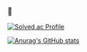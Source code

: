 ### 👋

[![Solved.ac Profile](http://mazassumnida.wtf/api/v2/generate_badge?boj=anjm1020)](https://solved.ac/anjm1020/)

[![Anurag's GitHub stats](https://github-readme-stats.vercel.app/api?username=anjm1020)](https://github.com/anuraghazra/github-readme-stats)


<!--
**anjm1020/anjm1020** is a ✨ _special_ ✨ repository because its `README.md` (this file) appears on your GitHub profile.

Here are some ideas to get you started:

- 🔭 I’m currently working on ...
- 🌱 I’m currently learning ...
- 👯 I’m looking to collaborate on ...
- 🤔 I’m looking for help with ...
- 💬 Ask me about ...
- 📫 How to reach me: ...
- 😄 Pronouns: ...
- ⚡ Fun fact: ...
-->
